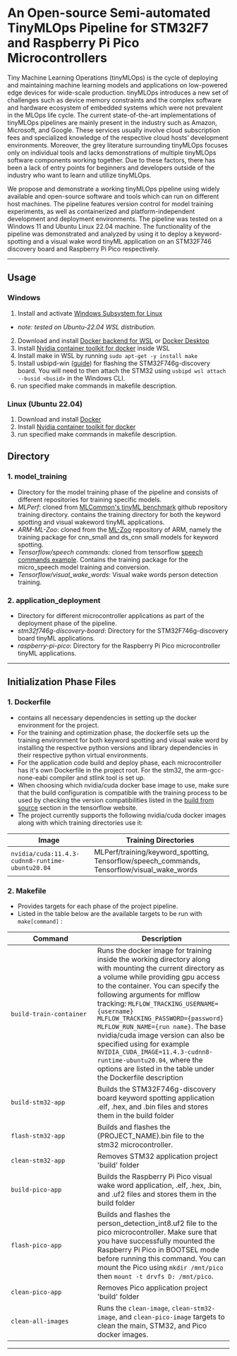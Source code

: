 # An Open-source Semi-automated TinyMLOps Pipeline for STM32F7 and Raspberry Pi Pico Microcontrollers

Tiny Machine Learning Operations (tinyMLOps) is the cycle of deploying and maintaining machine learning models and applications on low-powered edge devices for wide-scale production. tinyMLOps introduces a new set of challenges such as device memory constraints and the complex software and hardware ecosystem of embedded systems which were not prevalent in the MLOps life cycle. The current state-of-the-art implementations of tinyMLOps pipelines are mainly present in the industry such as Amazon, Microsoft, and Google. These services usually involve cloud subscription fees and specialized knowledge of the respective cloud hosts’ development environments. Moreover, the grey literature surrounding tinyMLOps focuses only on individual tools and lacks demonstrations of multiple tinyMLOps software components working together. Due to these factors, there has been a lack of entry points for beginners and developers outside of the industry who want to learn and utilize tinyMLOps. 

We propose and demonstrate a working tinyMLOps pipeline using widely available and open-source software and tools which can run on different host machines. The pipeline features version control for model training experiments, as well as containerized and platform-independent development and deployment environments. The pipeline was tested on a Windows 11 and Ubuntu Linux 22.04 machine. The functionality of the pipeline was demonstrated and analyzed by using it to deploy a keyword-spotting and a visual wake word tinyML application on an STM32F746 discovery board and Raspberry Pi Pico respectively.

---
## Usage

### Windows
1. Install and activate [Windows Subsystem for Linux](https://learn.microsoft.com/en-us/windows/wsl/install)
- *note: tested on Ubuntu-22.04 WSL distribution.*
2. Download and install [Docker backend for WSL](https://nickjanetakis.com/blog/install-docker-in-wsl-2-without-docker-desktop) or [Docker Desktop](https://docs.docker.com/desktop/install/windows-install/)
3. Install [Nvidia container toolkit for docker](https://docs.nvidia.com/datacenter/cloud-native/container-toolkit/install-guide.html#docker) inside WSL
4. Install make in WSL by running `sudo apt-get -y install make`
5. Install usbipd-win ([guide](https://www.xda-developers.com/wsl-connect-usb-devices-windows-11/)) for flashing the STM32F746g-discovery board. You will need to then attach the STM32 using `usbipd wsl attach --busid <busid>` in the Windows CLI. 
6. run specified make commands in makefile description.

### Linux (Ubuntu 22.04)
1. Download and install [Docker](https://docs.docker.com/engine/install/ubuntu/)
2. Install [Nvidia container toolkit for docker](https://docs.nvidia.com/datacenter/cloud-native/container-toolkit/install-guide.html#docker)
3. run specified make commands in makefile description.

## Directory

### 1. model_training
- Directory for the model training phase of the pipeline and consists of different repositories for training specific models.
- *MLPerf*: cloned from [MLCommon's tinyML benchmark](https://github.com/mlcommons/tiny) github repository training directory. contains the training directory for both the keyword spotting and visual wakeword tinyML applications.
- *ARM-ML-Zoo*: cloned from the [ML-Zoo](https://github.com/ARM-software/ML-zoo) repository of ARM, namely the training package for cnn_small and ds_cnn small models for keyword spotting.
- *Tensorflow/speech commands*: cloned from tensorflow [speech commands example](https://github.com/tensorflow/tensorflow/tree/v2.4.0/tensorflow/examples/speech_commands). Contains the training package for the micro_speech model training and conversion. 
- *Tensorflow/visual_wake_words*: Visual wake words person detection training.

### 2. application_deployment
- Directory for different microcontroller applications as part of the deployment phase of the pipeline.
- *stm32f746g-discovery-board*: Directory for the STM32F746g-discovery board tinyML applications.
- *raspberry-pi-pico*: Directory for the Raspberry Pi Pico microcontroller tinyML applications.

---
## Initialization Phase Files

### 1. Dockerfile
- contains all necessary dependencies in setting up the docker environment for the project.
- For the training and optimization phase, the dockerfile sets up the training environment for both keyword spotting and visual wake word by installing the respective python versions and library dependencies in their respective python virtual environments.
- For the application code build and deploy phase, each microcontroller has it's own Dockerfile in the project root. For the stm32, the arm-gcc-none-eabi compiler and stlink tool is set up.
- When choosing which nvidia/cuda docker base image to use, make sure that the build configuration is compatible with the training process to be used by checking the version compatibilities listed in the [build from source](https://www.tensorflow.org/install/source#linux) section in the tensorflow website.
- The project currently supports the following nvidia/cuda docker images along with which training directories use it: 

|Image|Training Directories|
| ----------- | ----------- |
|`nvidia/cuda:11.4.3-cudnn8-runtime-ubuntu20.04`|MLPerf/training/keyword_spotting, Tensorflow/speech_commands, Tensorflow/visual_wake_words|

### 2. Makefile
- Provides targets for each phase of the project pipeline.
- Listed in the table below are the available targets to be run with `make[command]` :

| <div style="width:180px">Command</div> | Description |
| ----------- | ----------- |
| `build-train-container` | Runs the docker image for training inside the working directory along with mounting the current directory as a volume while providing gpu access to the container. You can specify the following arguments for mlflow tracking: `MLFLOW_TRACKING_USERNAME={username} MLFLOW_TRACKING_PASSWORD={password} MLFLOW_RUN_NAME={run name}`. The base nvidia/cuda image version can also be specified using for example `NVIDIA_CUDA_IMAGE=11.4.3-cudnn8-runtime-ubuntu20.04`, where the options are listed in the table under the Dockerfile description|
| `build-stm32-app` | Builds the STM32F746g-discovery board keyword spotting application .elf, .hex, and .bin files and stores them in the build folder |
|`flash-stm32-app`|Builds and flashes the {PROJECT_NAME}.bin file to the stm32 microcontroller.|
|`clean-stm32-app`|Removes STM32 application project 'build' folder|
| `build-pico-app` | Builds the Raspberry Pi Pico visual wake word application, .elf, .hex, .bin, and .uf2 files and stores them in the build folder | 
|`flash-pico-app`|Builds and flashes the person_detection_int8.uf2 file to the pico microcontroller. Make sure that you have successfully mounted the Raspberry Pi Pico in BOOTSEL mode before running this command. You can mount the Pico using `mkdir /mnt/pico` then `mount -t drvfs D: /mnt/pico`.|
|`clean-pico-app`|Removes Pico application project 'build' folder|
|`clean-all-images`|Runs the `clean-image`, `clean-stm32-image`, and `clean-pico-image` targets to clean the main, STM32, and Pico docker images.|


--- 
